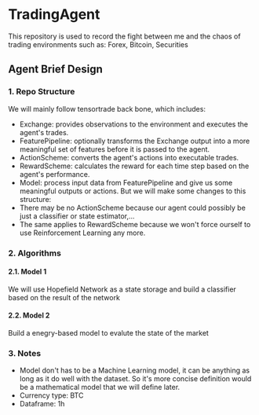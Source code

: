 # TradingAgent

This repository is used to record the fight between me and the chaos of trading environments such as: Forex, Bitcoin, Securities

## Agent Brief Design

### 1. Repo Structure

We will mainly follow tensortrade back bone, which includes:
- Exchange: provides observations to the environment and executes the agent's trades.
- FeaturePipeline: optionally transforms the Exchange output into a more meaningful set of features before it is passed to the agent.
- ActionScheme: converts the agent's actions into executable trades.
- RewardScheme: calculates the reward for each time step based on the agent's performance.
- Model: process input data from FeaturePipeline and give us some meaningful outputs or actions.
But we will make some changes to this structure:
- There may be no ActionScheme because our agent could possibly be just a classifier or state estimator,...
- The same applies to RewardScheme because we won't force ourself to use Reinforcement Learning any more.

### 2. Algorithms

#### 2.1. Model 1

We will use Hopefield Network as a state storage and build a classifier based on the result of the network

#### 2.2. Model 2

Build a enegry-based model to evalute the state of the market

### 3. Notes

- Model don't has to be a Machine Learning model, it can be anything as long as it do well with the dataset.
So it's more concise definition would be a mathematical model that we will define later.
- Currency type: BTC
- Dataframe: 1h
